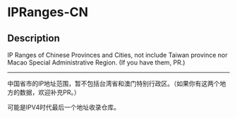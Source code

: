 # IPRanges-CN

## Description

IP Ranges of Chinese Provinces and Cities, not include Taiwan province nor Macao Special Administrative Region. (If you have them, PR.)

---

中国省市的IP地址范围，暂不包括台湾省和澳门特别行政区。（如果你有这两个地方的数据，欢迎补充PR。）

可能是IPV4时代最后一个地址收录仓库。